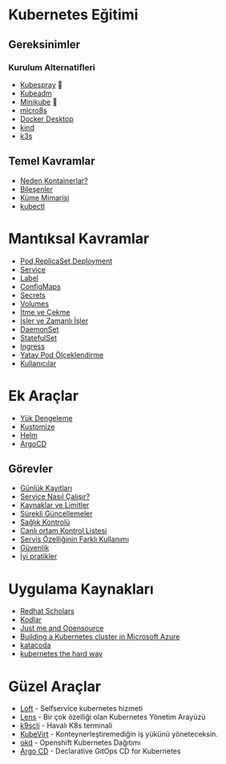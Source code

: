 # Kubernetes Eğitimi

## Gereksinimler

### Kurulum Alternatifleri

* [Kubespray](docs/kubespray.md) :green_heart:
* [Kubeadm](docs/kubeadm.md) 
* [Minikube](https://minikube.sigs.k8s.io/docs/) :green_heart:
* [micro8s](docs/micro8s.md)
* [Docker Desktop](https://birthday.play-with-docker.com/kubernetes-docker-desktop/)
* [kind](https://kind.sigs.k8s.io/)
* [k3s](https://k3s.io/)


## Temel Kavramlar

* [Neden Kontainerlar?](docs/neden.md)
* [Bileşenler](docs/bilesen.md)
* [Küme Mimarisi](docs/mimari.md)
* [kubectl](docs/kubectl.md)

# Mantıksal Kavramlar

* [Pod,ReplicaSet,Deployment](docs/pod-rs-deployment.md)
* [Service](docs/service.md)
* [Label](docs/label.md)
* [ConfigMaps](docs/configmaps.md)
* [Secrets](docs/secrets.md)
* [Volumes](docs/volumes.md)
* [İtme ve Çekme](docs/taints-affinity.md)
* [İşler ve Zamanlı İşler](docs/jobs-cronjobs.md)
* [DaemonSet](docs/daemonsets.md)
* [StatefulSet](docs/statefulsets.md)
* [Ingress](docs/ingress.md)
* [Yatay Pod Ölçeklendirme](docs/hpa.md)
* [Kullanıcılar](docs/users.md)

# Ek Araçlar

* [Yük Dengeleme](docs/metallb.md)
* [Kustomize](docs/kustomize.md)
* [Helm](docs/helm.md)
* [ArgoCD](docs/argocd.md)


## Görevler

* [Günlük Kayıtları](docs/logs.md)
* [Service Nasıl Çalışır?](docs/service-nasil.md)
* [Kaynaklar ve Limitler](docs/kaynaklar-limitler.md)
* [Sürekli Güncellemeler](docs/surekli-guncellemeler.md)
* [Sağlık Kontrolü](docs/canlilik-hazirlik.md)
* [Canlı ortam Kontrol Listesi](docs/prod_checklist.md)
* [Servis Özelliğinin Farklı Kullanımı](docs/lb-dis-servisler.md)
* [Güvenlik](docs/güvenlik.md)
* [İyi pratikler](docs/best-practices.md)


# Uygulama Kaynakları

* [Redhat Scholars](https://redhat-scholars.github.io/kubernetes-tutorial/kubernetes-tutorial/index.html)
* [Kodlar](https://github.com/redhat-scholars/kubernetes-tutorial.git) 
* [Just me and Opensource](https://github.com/justmeandopensource/kubernetes/tree/master/yamls)
* [Building a Kubernetes cluster in Microsoft Azure](https://github.com/ksachdeva/k8s-examples)
* [katacoda](https://www.katacoda.com/learn?q=kubernetes&hPP=12&idx=scenarios&p=0&is_v=1)
* [kubernetes the hard way](https://github.com/kelseyhightower/kubernetes-the-hard-way)


# Güzel Araçlar

* [Loft](https://loft.sh/) - Selfservice kubernetes hizmeti
* [Lens](https://k8slens.dev/) - Bir çok özelliği olan Kubernetes Yönetim Arayüzü
* [k9scli](https://k9scli.io/) - Havalı K8s terminali
* [KubeVirt](https://kubevirt.io/) - Konteynerleştiremediğin iş yükünü yöneteceksin.
* [okd](https://www.okd.io/) - Openshift Kubernetes Dağıtımı
* [Argo CD](https://argo-cd.readthedocs.io/en/stable/) - Declarative GitOps CD for Kubernetes 



